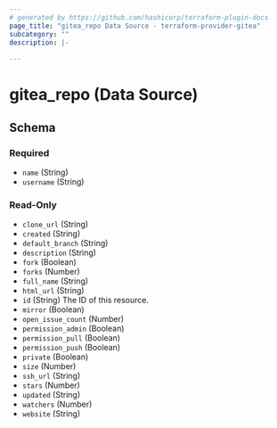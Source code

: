 ```yaml
---
# generated by https://github.com/hashicorp/terraform-plugin-docs
page_title: "gitea_repo Data Source - terraform-provider-gitea"
subcategory: ""
description: |-
  
---
```


# gitea_repo (Data Source)





<!-- schema generated by tfplugindocs -->
## Schema

### Required

- `name` (String)
- `username` (String)

### Read-Only

- `clone_url` (String)
- `created` (String)
- `default_branch` (String)
- `description` (String)
- `fork` (Boolean)
- `forks` (Number)
- `full_name` (String)
- `html_url` (String)
- `id` (String) The ID of this resource.
- `mirror` (Boolean)
- `open_issue_count` (Number)
- `permission_admin` (Boolean)
- `permission_pull` (Boolean)
- `permission_push` (Boolean)
- `private` (Boolean)
- `size` (Number)
- `ssh_url` (String)
- `stars` (Number)
- `updated` (String)
- `watchers` (Number)
- `website` (String)
